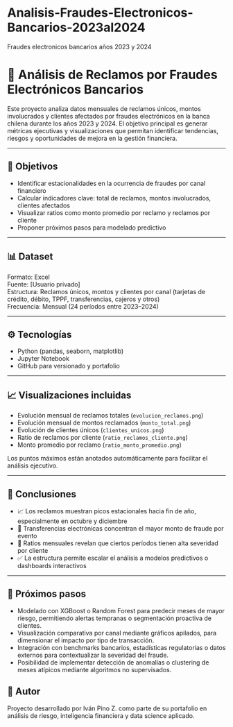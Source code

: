 # Analisis-Fraudes-Electronicos-Bancarios-2023al2024
Fraudes electronicos bancarios años 2023 y 2024

# 🔐 Análisis de Reclamos por Fraudes Electrónicos Bancarios

Este proyecto analiza datos mensuales de reclamos únicos, montos involucrados y clientes afectados por fraudes electrónicos en la banca chilena durante los años 2023 y 2024. El objetivo principal es generar métricas ejecutivas y visualizaciones que permitan identificar tendencias, riesgos y oportunidades de mejora en la gestión financiera.

---

## 📌 Objetivos

- Identificar estacionalidades en la ocurrencia de fraudes por canal financiero
- Calcular indicadores clave: total de reclamos, montos involucrados, clientes afectados
- Visualizar ratios como monto promedio por reclamo y reclamos por cliente
- Proponer próximos pasos para modelado predictivo

---

## 📊 Dataset

Formato: Excel  
Fuente: [Usuario privado]  
Estructura: Reclamos únicos, montos y clientes por canal (tarjetas de crédito, débito, TPPF, transferencias, cajeros y otros)  
Frecuencia: Mensual (24 períodos entre 2023–2024)

---

## ⚙️ Tecnologías

- Python (pandas, seaborn, matplotlib)
- Jupyter Notebook
- GitHub para versionado y portafolio

---

## 📈 Visualizaciones incluidas

- Evolución mensual de reclamos totales (`evolucion_reclamos.png`)
- Evolución mensual de montos reclamados (`monto_total.png`)
- Evolución de clientes únicos (`clientes_unicos.png`)
- Ratio de reclamos por cliente (`ratio_reclamos_cliente.png`)
- Monto promedio por reclamo (`ratio_monto_promedio.png`)

Los puntos máximos están anotados automáticamente para facilitar el análisis ejecutivo.

---

## 🧠 Conclusiones

- 📈 Los reclamos muestran picos estacionales hacia fin de año, especialmente en octubre y diciembre
- 💸 Transferencias electrónicas concentran el mayor monto de fraude por evento
- 👥 Ratios mensuales revelan que ciertos períodos tienen alta severidad por cliente
- ✅ La estructura permite escalar el análisis a modelos predictivos o dashboards interactivos

---

## 🚀 Próximos pasos

- Modelado con XGBoost o Random Forest para predecir meses de mayor riesgo, permitiendo alertas tempranas o segmentación proactiva de clientes.
- Visualización comparativa por canal mediante gráficos apilados, para dimensionar el impacto por tipo de transacción.
- Integración con benchmarks bancarios, estadísticas regulatorias o datos externos para contextualizar la severidad del fraude.
- Posibilidad de implementar detección de anomalías o clustering de meses atípicos mediante algoritmos no supervisados.


## 🧠 Autor
Proyecto desarrollado por Iván Pino Z. como parte de su portafolio en análisis de riesgo, inteligencia financiera y data science aplicado.
